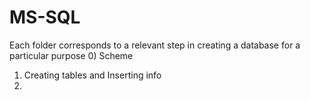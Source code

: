 # MS-SQL

Each folder corresponds to a relevant step in creating a database for a particular purpose
0) Scheme
1) Creating tables and Inserting info
2)
